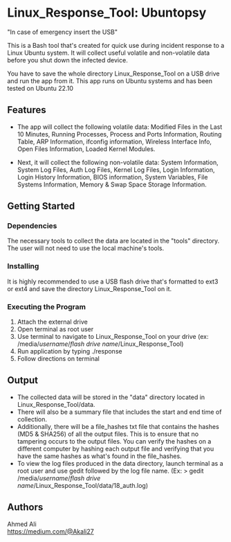 # Linux_Response_Tool: Ubuntopsy

"In case of emergency insert the USB"

This is a Bash tool that's created for quick use during incident response to a Linux Ubuntu system. It will collect useful volatile and non-volatile data before you shut down the infected device.

You have to save the whole directory Linux_Response_Tool on a USB drive and run the app from it. This app runs on Ubuntu systems and has been tested on Ubuntu 22.10

## Features

- The app will collect the following volatile data: 
Modified Files in the Last 10 Minutes, Running Processes, Process and Ports Information, Routing Table, ARP Information, ifconfig information,  Wireless Interface Info, Open Files Information, Loaded Kernel Modules. 

- Next, it will collect the following non-volatile data: 
System Information, System Log Files, Auth Log Files, Kernel Log Files, Login Information, Login History Information, BIOS information, System Variables, File Systems Information, Memory & Swap Space Storage Information. 

## Getting Started

### Dependencies
The necessary tools to collect the data are located in the "tools" directory. The user will not need to use the local machine's tools. 

### Installing
It is highly recommended to use a USB flash drive that's formatted to ext3 or ext4 and save the directory Linux_Response_Tool on it. 

### Executing the Program

1) Attach the external drive 
2) Open terminal as root user
3) Use terminal to navigate to Linux_Response_Tool on your drive (ex: /media/*username*/*flash drive name*/Linux_Response_Tool)
4) Run application by typing ./response
5) Follow directions on terminal 

## Output
- The collected data will be stored in the "data" directory located in Linux_Response_Tool/data.
- There will also be a summary file that includes the start and end time of collection. 
- Additionally, there will be a file_hashes txt file that contains the hashes (MD5 & SHA256) of all the output files. This is to ensure that no tampering occurs to the output files. You can verify the hashes on a different computer by hashing each output file and verifying that you have the same hashes as what's found in the file_hashes. 
- To view the log files produced in the data directory, launch terminal as a root user and use gedit followed by the log file name. 
(Ex: > gedit /media/*username*/*flash drive name*/Linux_Response_Tool/data/18_auth.log)

## Authors

Ahmed Ali  
https://medium.com/@Akali27
